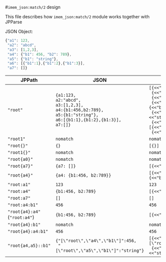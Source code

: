 #`imem_json:match/2` design

This file describes how `imem_json:match/2` module works together with JPParse

JSON Object:

```javascript
{"a1": 123,
 "a2": "abcd",
 "a3": [1,2,3],
 "a4": {"b1": 456, "b2": 789},
 "a5": {"b1": "string"},
 "a6": [{"b1":1},{"b1":2},{"b1":3}],
 "a7": []}
```

JPPath | JSON | Proplist
--- | --- | ---
`"root"` |  `{a1:123,`<br>`a2:"abcd",`<br>`a3:[1,2,3],`<br>`a4:{b1:456,b2:789},`<br>`a5:{b1:"string"},`<br>`a6:[{b1:1},{b1:2},{b1:3}],`<br>`a7:[]}` | `[{<<"a1">>,123},`<br>` {<<"a2">>,<<"abcd">>},`<br>` {<<"a3">>,[1,2,3]},`<br>` {<<"a4">>,[{<<"b1">>,456},{<<"b2">>,789}]},`<br>` {<<"a5">>,[{<<"b1">>,<<"string">>}]},`<br>` {<<"a6">>,[[{<<"b1">>,1}],[{<<"b1">>,2}],[{<<"b1">>,3}]]},`<br>` {<<"a7">>,[]}]`
`"root1"` | `nomatch` | `nomatch`
`"root{}"` | `{}` | `[{}]`
`"root1{}"` | `nomatch` | `nomatch`
`"root{a0}"` | `nomatch` | `nomatch`
`"root{a7}"` | `{a7: []}` | `[{<<"a7">>,[]}]`
`"root{a4}"` | `{a4: {b1:456, b2:789}}` | `[{<<"a4">>,[{<<"b1">>,456},{<<"b2">>,789}]}]`
`"root:a1"` | `123` | `123`
`"root:a4"` | `{b1:456, b2:789}` | `[{<<"b1">>,456},{<<"b2">>,789}]`
`"root:a7"` | `[]` | `[]`
`"root:a4:b1"` | `456` | `456`
`"root{a4}:a4"`<br>(`"root:a4"`) | `{b1:456, b2:789}` | `[{<<"b1">>,456},{<<"b2">>,789}]`
`"root{a4}:b1"` | `nomatch` | `nomatch`
`"root{a4}:a4:b1"` | `456` | `456`
`"root{a4,a5}::b1"` | `{"[\"root\",\"a4\",\"b1\"]":456,`<br>` "[\"root\",\"a5\",\"b1\"]":"string"}` | `[{<<"[\"root\",\"a4\",\"b1\"]">>,456},`<br>` {<<"[\"root\",\"a5\",\"b1\"]">>,<<"string">>}]`
